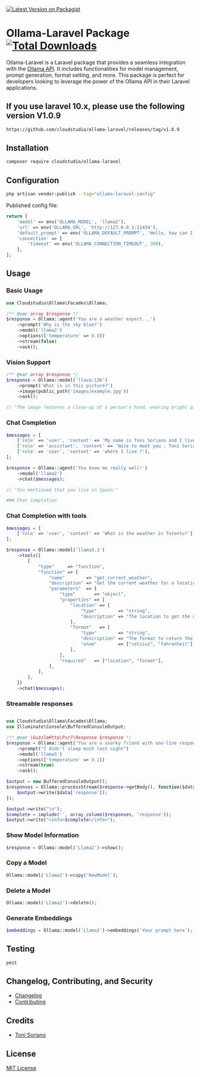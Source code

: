 [![Latest Version on Packagist](https://img.shields.io/packagist/v/cloudstudio/ollama-laravel.svg?style=flat-square)](https://packagist.org/packages/cloudstudio/ollama-laravel)

# Ollama-Laravel Package[![Total Downloads](https://img.shields.io/packagist/dt/cloudstudio/ollama-laravel.svg?style=flat-square)](https://packagist.org/packages/cloudstudio/ollama-laravel)


Ollama-Laravel is a Laravel package that provides a seamless integration with the [Ollama API](https://github.com/jmorganca/ollama). It includes functionalities for model management, prompt generation, format setting, and more. This package is perfect for developers looking to leverage the power of the Ollama API in their Laravel applications.

## If you use laravel 10.x, please use the following version V1.0.9

```bash
https://github.com/cloudstudio/ollama-laravel/releases/tag/v1.0.9
```

## Installation

```bash
composer require cloudstudio/ollama-laravel
```

## Configuration

```bash
php artisan vendor:publish --tag="ollama-laravel-config"
```

Published config file:

```php
return [
    'model' => env('OLLAMA_MODEL', 'llama2'),
    'url' => env('OLLAMA_URL', 'http://127.0.0.1:11434'),
    'default_prompt' => env('OLLAMA_DEFAULT_PROMPT', 'Hello, how can I assist you today?'),
    'connection' => [
        'timeout' => env('OLLAMA_CONNECTION_TIMEOUT', 300),
    ],
];
```

## Usage

### Basic Usage

```php
use Cloudstudio\Ollama\Facades\Ollama;

/** @var array $response */
$response = Ollama::agent('You are a weather expert...')
    ->prompt('Why is the sky blue?')
    ->model('llama2')
    ->options(['temperature' => 0.8])
    ->stream(false)
    ->ask();
```


### Vision Support
    
```php
/** @var array $response */
$response = Ollama::model('llava:13b')
    ->prompt('What is in this picture?')
    ->image(public_path('images/example.jpg')) 
    ->ask();

// "The image features a close-up of a person's hand, wearing bright pink fingernail polish and blue nail polish. In addition to the colorful nails, the hand has two tattoos – one is a cross and the other is an eye."

```

### Chat Completion

```php
$messages = [
    ['role' => 'user', 'content' => 'My name is Toni Soriano and I live in Spain'],
    ['role' => 'assistant', 'content' => 'Nice to meet you , Toni Soriano'],
    ['role' => 'user', 'content' => 'where I live ?'],
];

$response = Ollama::agent('You know me really well!')
    ->model('llama2')
    ->chat($messages);

// "You mentioned that you live in Spain."

### Chat Completion

```
### Chat Completion with tools

```php
$messages = [
    ['role' => 'user', 'content' => 'What is the weather in Toronto?'],
];

$response = Ollama::model('llama3.1')
    ->tools([
        [
            "type"     => "function",
            "function" => [
                "name"        => "get_current_weather",
                "description" => "Get the current weather for a location",
                "parameters"  => [
                    "type"       => "object",
                    "properties" => [
                        "location" => [
                            "type"        => "string",
                            "description" => "The location to get the weather for, e.g. San Francisco, CA",
                        ],
                        "format"   => [
                            "type"        => "string",
                            "description" => "The format to return the weather in, e.g. 'celsius' or 'fahrenheit'",
                            "enum"        => ["celsius", "fahrenheit"],
                        ],
                    ],
                    "required"   => ["location", "format"],
                ],
            ],
        ],
    ])
    ->chat($messages);

```


### Streamable responses

```php

use Cloudstudio\Ollama\Facades\Ollama;
use Illuminate\Console\BufferedConsoleOutput;

/** @var \GuzzleHttp\Psr7\Response $response */
$response = Ollama::agent('You are a snarky friend with one-line responses')
    ->prompt("I didn't sleep much last night")
    ->model('llama3')
    ->options(['temperature' => 0.1])
    ->stream(true)
    ->ask();

$output = new BufferedConsoleOutput();
$responses = Ollama::processStream($response->getBody(), function($data) use ($output) {
    $output->write($data['response']);
});

$output->write("\n");
$complete = implode('', array_column($responses, 'response'));
$output->write("<info>$complete</info>");

```

### Show Model Information

```php
$response = Ollama::model('Llama2')->show();
```

### Copy a Model

```php
Ollama::model('Llama2')->copy('NewModel');
```

### Delete a Model

```php
Ollama::model('Llama2')->delete();
```

### Generate Embeddings

```php
$embeddings = Ollama::model('Llama2')->embeddings('Your prompt here');
```

## Testing

```bash
pest
```

## Changelog, Contributing, and Security

- [Changelog](CHANGELOG.md)
- [Contributing](CONTRIBUTING.md)

## Credits

- [Toni Soriano](https://github.com/cloudstudio)

## License

[MIT License](LICENSE.md)
